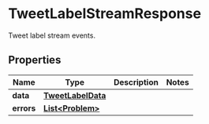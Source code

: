 

# TweetLabelStreamResponse

Tweet label stream events.

## Properties

| Name | Type | Description | Notes |
|------------ | ------------- | ------------- | -------------|
|**data** | [**TweetLabelData**](TweetLabelData.md) |  |  |
|**errors** | [**List&lt;Problem&gt;**](Problem.md) |  |  |



